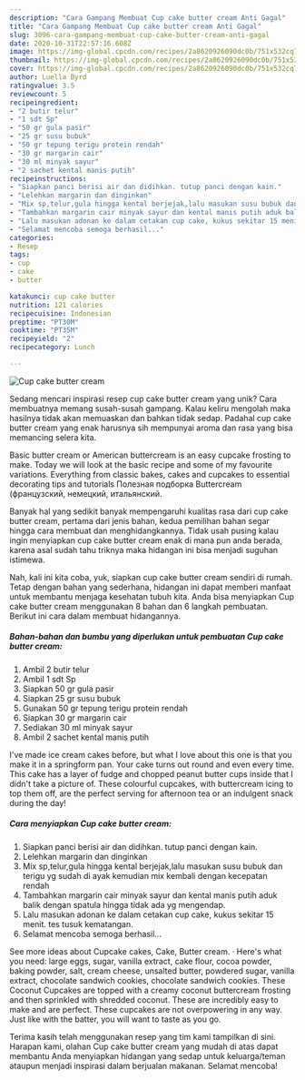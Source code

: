```yaml
---
description: "Cara Gampang Membuat Cup cake butter cream Anti Gagal"
title: "Cara Gampang Membuat Cup cake butter cream Anti Gagal"
slug: 3096-cara-gampang-membuat-cup-cake-butter-cream-anti-gagal
date: 2020-10-31T22:57:16.608Z
image: https://img-global.cpcdn.com/recipes/2a8620926090dc0b/751x532cq70/cup-cake-butter-cream-foto-resep-utama.jpg
thumbnail: https://img-global.cpcdn.com/recipes/2a8620926090dc0b/751x532cq70/cup-cake-butter-cream-foto-resep-utama.jpg
cover: https://img-global.cpcdn.com/recipes/2a8620926090dc0b/751x532cq70/cup-cake-butter-cream-foto-resep-utama.jpg
author: Luella Byrd
ratingvalue: 3.5
reviewcount: 5
recipeingredient:
- "2 butir telur"
- "1 sdt Sp"
- "50 gr gula pasir"
- "25 gr susu bubuk"
- "50 gr tepung terigu protein rendah"
- "30 gr margarin cair"
- "30 ml minyak sayur"
- "2 sachet kental manis putih"
recipeinstructions:
- "Siapkan panci berisi air dan didihkan. tutup panci dengan kain."
- "Lelehkan margarin dan dinginkan"
- "Mix sp,telur,gula hingga kental berjejak,lalu masukan susu bubuk dan terigu yg sudah di ayak kemudian mix kembali dengan kecepatan rendah"
- "Tambahkan margarin cair minyak sayur dan kental manis putih aduk balik dengan spatula hingga tidak ada yg mengendap."
- "Lalu masukan adonan ke dalam cetakan cup cake, kukus sekitar 15 menit. tes tusuk kematangan."
- "Selamat mencoba semoga berhasil..."
categories:
- Resep
tags:
- cup
- cake
- butter

katakunci: cup cake butter 
nutrition: 121 calories
recipecuisine: Indonesian
preptime: "PT30M"
cooktime: "PT35M"
recipeyield: "2"
recipecategory: Lunch

---
```



![Cup cake butter cream](https://img-global.cpcdn.com/recipes/2a8620926090dc0b/751x532cq70/cup-cake-butter-cream-foto-resep-utama.jpg)

Sedang mencari inspirasi resep cup cake butter cream yang unik? Cara membuatnya memang susah-susah gampang. Kalau keliru mengolah maka hasilnya tidak akan memuaskan dan bahkan tidak sedap. Padahal cup cake butter cream yang enak harusnya sih mempunyai aroma dan rasa yang bisa memancing selera kita.

Basic butter cream or American buttercream is an easy cupcake frosting to make. Today we will look at the basic recipe and some of my favourite variations. Everything from classic bakes, cakes and cupcakes to essential decorating tips and tutorials Полезная подборка Buttercream (французский, немецкий, итальянский.

Banyak hal yang sedikit banyak mempengaruhi kualitas rasa dari cup cake butter cream, pertama dari jenis bahan, kedua pemilihan bahan segar hingga cara membuat dan menghidangkannya. Tidak usah pusing kalau ingin menyiapkan cup cake butter cream enak di mana pun anda berada, karena asal sudah tahu triknya maka hidangan ini bisa menjadi suguhan istimewa.


Nah, kali ini kita coba, yuk, siapkan cup cake butter cream sendiri di rumah. Tetap dengan bahan yang sederhana, hidangan ini dapat memberi manfaat untuk membantu menjaga kesehatan tubuh kita. Anda bisa menyiapkan Cup cake butter cream menggunakan 8 bahan dan 6 langkah pembuatan. Berikut ini cara dalam membuat hidangannya.

<!--inarticleads1-->

##### Bahan-bahan dan bumbu yang diperlukan untuk pembuatan Cup cake butter cream:

1. Ambil 2 butir telur
1. Ambil 1 sdt Sp
1. Siapkan 50 gr gula pasir
1. Siapkan 25 gr susu bubuk
1. Gunakan 50 gr tepung terigu protein rendah
1. Siapkan 30 gr margarin cair
1. Sediakan 30 ml minyak sayur
1. Ambil 2 sachet kental manis putih


I&#39;ve made ice cream cakes before, but what I love about this one is that you make it in a springform pan. Your cake turns out round and even every time. This cake has a layer of fudge and chopped peanut butter cups inside that I didn&#39;t take a picture of. These colourful cupcakes, with buttercream icing to top them off, are the perfect serving for afternoon tea or an indulgent snack during the day! 

<!--inarticleads2-->

##### Cara menyiapkan Cup cake butter cream:

1. Siapkan panci berisi air dan didihkan. tutup panci dengan kain.
1. Lelehkan margarin dan dinginkan
1. Mix sp,telur,gula hingga kental berjejak,lalu masukan susu bubuk dan terigu yg sudah di ayak kemudian mix kembali dengan kecepatan rendah
1. Tambahkan margarin cair minyak sayur dan kental manis putih aduk balik dengan spatula hingga tidak ada yg mengendap.
1. Lalu masukan adonan ke dalam cetakan cup cake, kukus sekitar 15 menit. tes tusuk kematangan.
1. Selamat mencoba semoga berhasil...


See more ideas about Cupcake cakes, Cake, Butter cream. · Here&#39;s what you need: large eggs, sugar, vanilla extract, cake flour, cocoa powder, baking powder, salt, cream cheese, unsalted butter, powdered sugar, vanilla extract, chocolate sandwich cookies, chocolate sandwich cookies. These Coconut Cupcakes are topped with a creamy coconut buttercream frosting and then sprinkled with shredded coconut. These are incredibly easy to make and are perfect. These cupcakes are not overpowering in any way. Just like with the batter, you will want to taste as you go. 

Terima kasih telah menggunakan resep yang tim kami tampilkan di sini. Harapan kami, olahan Cup cake butter cream yang mudah di atas dapat membantu Anda menyiapkan hidangan yang sedap untuk keluarga/teman ataupun menjadi inspirasi dalam berjualan makanan. Selamat mencoba!
